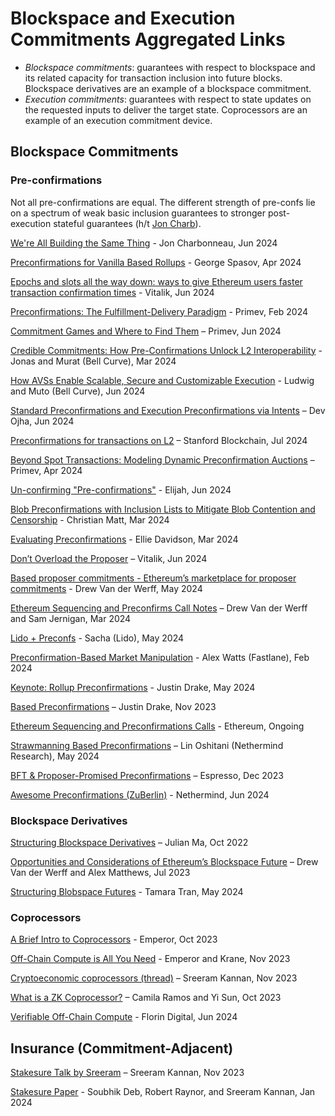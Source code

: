 # Blockspace and Execution Commitments Aggregated Links

- _Blockspace commitments_: guarantees with respect to blockspace and its related capacity for transaction inclusion into future blocks. Blockspace derivatives are an example of a blockspace commitment.
- _Execution commitments_: guarantees with respect to state updates on the requested inputs to deliver the target state. Coprocessors are an example of an execution commitment device.

## Blockspace Commitments

### Pre-confirmations

Not all pre-confirmations are equal. The different strength of pre-confs lie on a spectrum of weak basic inclusion guarantees to stronger post-execution stateful guarantees (h/t [Jon Charb](https://x.com/jon_charb)).

[We're All Building the Same Thing](https://dba.xyz/were-all-building-the-same-thing/#Preconfirmations) - Jon Charbonneau, Jun 2024

[Preconfirmations for Vanilla Based Rollups](https://hackmd.io/@Perseverance/rJ0nun5yR) - George Spasov, Apr 2024

[Epochs and slots all the way down: ways to give Ethereum users faster transaction confirmation times](https://vitalik.eth.limo/general/2024/06/30/epochslot.html) - Vitalik, Jun 2024

[Preconfirmations: The Fulfillment-Delivery Paradigm](https://mirror.xyz/preconf.eth/sgcuSbd1jgaRXj9odSJW-_OlWIg6jcDREw1hUJnXtgI) - Primev, Feb 2024

[Commitment Games and Where to Find Them](https://mirror.xyz/preconf.eth/3SXageNPpcQMz8L2YfW5ipvthNl-InPzaPAfb3LxwqA) – Primev, Jun 2024

[Credible Commitments: How Pre-Confirmations Unlock L2 Interoperability](https://www.youtube.com/watch?v=QpJm0IO_foU&ab_channel=BellCurve) - Jonas and Murat (Bell Curve), Mar 2024

[How AVSs Enable Scalable, Secure and Customizable Execution](https://www.youtube.com/watch?v=nPgxoZHrCIU&ab_channel=BellCurve) - Ludwig and Muto (Bell Curve), Jun 2024

[Standard Preconfirmations and Execution Preconfirmations via Intents](https://www.youtube.com/watch?v=4UiH7PqJPQI&ab_channel=Osmosis) – Dev Ojha, Jun 2024

[Preconfirmations for transactions on L2](https://review.stanfordblockchain.xyz/i/146232834/the-current-state-of-rollups) – Stanford Blockchain, Jul 2024

[Beyond Spot Transactions: Modeling Dynamic Preconfirmation Auctions](https://mirror.xyz/preconf.eth/iPfGsj55-C-D13hyrj_hj2tHAKU7xzeqltZ6gIum3j4) – Primev, Apr 2024

[Un-confirming "Pre-confirmations"](https://eljhfx.substack.com/p/un-confirming-pre-confirmations) - Elijah, Jun 2024

[Blob Preconfirmations with Inclusion Lists to Mitigate Blob Contention and Censorship](https://ethresear.ch/t/blob-preconfirmations-with-inclusion-lists-to-mitigate-blob-contention-and-censorship/19150) - Christian Matt, Mar 2024

[Evaluating Preconfirmations](https://www.youtube.com/watch?v=Qsl2b7agX7Q&list=PLFRYxG8q7EY59UlLI-FXMC3si9icQmcDL&index=13&ab_channel=SevenXVentures) - Ellie Davidson, Mar 2024

[Don’t Overload the Proposer](https://streameth.org/zuberlin/watch?session=666af08807f92b086c2c2e54) – Vitalik, Jun 2024

[Based proposer commitments - Ethereum’s marketplace for proposer commitments](https://ethresear.ch/t/based-proposer-commitments-ethereum-s-marketplace-for-proposer-commitments/19517?u=drewvanderwerff) - Drew Van der Werff, May 2024

[Ethereum Sequencing and Preconfirms Call Notes](https://docs.google.com/document/d/1FG3nKQdUNb_YHCp_IzSDkC_r7A6HOT11O2YNUjCX-6s/edit#heading=h.2whbk0my4lq5) – Drew Van der Werff and Sam Jernigan, Mar 2024

[Lido + Preconfs](https://docs.google.com/presentation/d/1S4QseT2nTdliTmSIoPtel5UKNlJ467iPbB_W0D2tuRw/edit#slide=id.g2dabf726cd7_0_113) - Sacha (Lido), May 2024

[Preconfirmation-Based Market Manipulation](https://docs.google.com/presentation/d/1y9OhyQuJ0qJP1s-WyKbdNF_qrk3Nn_cyAVDefC0d1_Y/edit#slide=id.p) - Alex Watts (Fastlane), Feb 2024

[Keynote: Rollup Preconfirmations](https://www.youtube.com/watch?v=boxGqp9mGJ4&ab_channel=Altlayer) - Justin Drake, May 2024

[Based Preconfirmations](https://ethresear.ch/t/based-preconfirmations/17353) – Justin Drake, Nov 2023

[Ethereum Sequencing and Preconfirmations Calls](https://www.youtube.com/watch?v=fbyy_IHo-lI&list=PLJqWcTqh_zKHDFarAcF29QfdMlUpReZrR&ab_channel=Ethereum) - Ethereum, Ongoing

[Strawmanning Based Preconfirmations](https://ethresear.ch/t/strawmanning-based-preconfirmations/19695) – Lin Oshitani (Nethermind Research), May 2024

[BFT & Proposer-Promised Preconfirmations](https://hackmd.io/@EspressoSystems/bft-and-proposer-promised-preconfirmations) – Espresso, Dec 2023

[Awesome Preconfirmations (ZuBerlin)](https://github.com/NethermindEth/awesome-preconfirmations) - Nethermind, Jun 2024

### Blockspace Derivatives

[Structuring Blockspace Derivatives](https://mirror.xyz/0x03c29504CEcCa30B93FF5774183a1358D41fbeB1/WKa3GFC03uY34d2MufTyD0c595xVRUEZi9RNG-dHNKs) – Julian Ma, Oct 2022

[Opportunities and Considerations of Ethereum’s Blockspace Future](https://frontier.tech/ethereums-blockspace-future) – Drew Van der Werff and Alex Matthews, Jul 2023

[Structuring Blobspace Futures](https://mirror.xyz/tamaratran.eth/6ezSVdmxWv2yN8a2hm_NlJtRSWOm1ql1eRU6Fbv2xfY) - Tamara Tran, May 2024

<!-- ### Block Distribution Mechanisms

https://ethresear.ch/t/on-block-space-distribution-mechanisms/19764#Block-space-distribution-today

https://ethresear.ch/t/execution-auctions-as-an-alternative-to-execution-tickets/19894

https://mirror.xyz/barnabe.eth/QJ6W0mmyOwjec-2zuH6lZb0iEI2aYFB9gE-LHWIMzjQ

https://ethresear.ch/t/mev-resistant-dynamic-pricing-auction-of-execution-proposal-rights/20024

https://ethresear.ch/t/execution-tickets/17944 -->

### Coprocessors

[A Brief Intro to Coprocessors](https://crypto.mirror.xyz/BFqUfBNVZrqYau3Vz9WJ-BACw5FT3W30iUX3mPlKxtA) - Emperor, Oct 2023

[Off-Chain Compute is All You Need](https://crypto.mirror.xyz/8TXa9EqNkwjnQNenXscPwyHC6V99dmyhcO7uPYbeaIo) - Emperor and Krane, Nov 2023

[Cryptoeconomic coprocessors (thread)](https://x.com/sreeramkannan/status/1730310412904599714) – Sreeram Kannan, Nov 2023

[What is a ZK Coprocessor?](https://blog.axiom.xyz/what-is-a-zk-coprocessor/) – Camila Ramos and Yi Sun, Oct 2023

[Verifiable Off-Chain Compute](https://florindigital.substack.com/p/verifiable-off-chain-compute-enabling) - Florin Digital, Jun 2024

## Insurance (Commitment-Adjacent)

[Stakesure Talk by Sreeram](https://www.youtube.com/watch?v=UeZIxcLaH00&ab_channel=Nethermind) – Sreeram Kannan, Nov 2023

[Stakesure Paper](https://arxiv.org/abs/2401.05797) - Soubhik Deb, Robert Raynor, and Sreeram Kannan, Jan 2024
